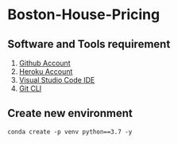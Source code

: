 # Boston-House-Pricing

## Software and Tools requirement

1. [Github Account](https://github.com)
2. [Heroku Account](https://heroku.com)
3. [Visual Studio Code IDE](https://code.visualstudio.com/)
4. [Git CLI](https://git-scm.com/book/en/v2/Getting-Started-The-Command-Line)

## Create new environment

```
conda create -p venv python==3.7 -y
```